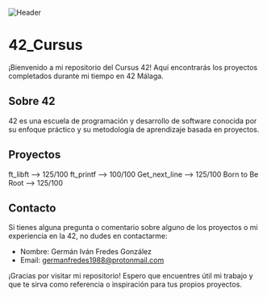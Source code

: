 ![Header](https://github.com/kerowam/42_Cursus/assets/105356789/04e1dced-f29d-41c4-9dcd-eafb2e3cf499)

# 42_Cursus

¡Bienvenido a mi repositorio del Cursus 42! Aquí encontrarás los proyectos completados durante mi tiempo en 42 Málaga.

## Sobre 42

42 es una escuela de programación y desarrollo de software conocida por su enfoque práctico y su metodología de aprendizaje basada en proyectos.

## Proyectos

ft_libft --> 125/100
ft_printf --> 100/100
Get_next_line --> 125/100
Born to Be Root --> 125/100



## Contacto

Si tienes alguna pregunta o comentario sobre alguno de los proyectos o mi experiencia en la 42, no dudes en contactarme:

- Nombre: Germán Iván Fredes González
- Email: germanfredes1988@protonmail.com

¡Gracias por visitar mi repositorio! Espero que encuentres útil mi trabajo y que te sirva como referencia o inspiración para tus propios proyectos.
